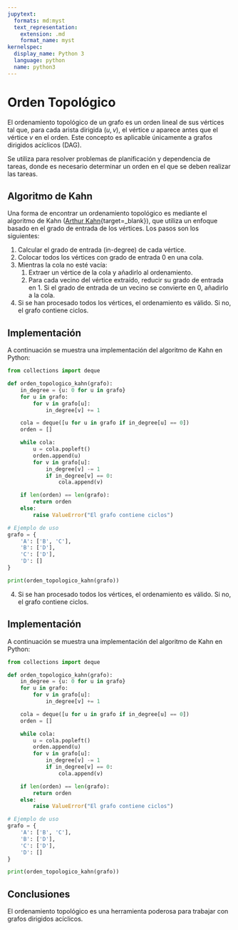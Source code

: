 ```yaml
---
jupytext:
  formats: md:myst
  text_representation:
    extension: .md
    format_name: myst
kernelspec:
  display_name: Python 3
  language: python
  name: python3
---
```


# Orden Topológico

El ordenamiento topológico de un grafo es un orden lineal de sus vértices tal que, para cada arista dirigida $(u, v)$, el vértice $u$ aparece antes que el vértice $v$ en el orden. Este concepto es aplicable únicamente a grafos dirigidos acíclicos (DAG). 

Se utiliza para resolver problemas de planificación y dependencia de tareas, donde es necesario determinar un orden en el que se deben realizar las tareas.

## Algoritmo de Kahn

Una forma de encontrar un ordenamiento topológico es mediante el algoritmo de Kahn ([Arthur Kahn](https://en.wikipedia.org/wiki/Arthur_Kahn){target=_blank}), que utiliza un enfoque basado en el grado de entrada de los vértices. Los pasos son los siguientes:

1. Calcular el grado de entrada (in-degree) de cada vértice.
2. Colocar todos los vértices con grado de entrada 0 en una cola.
3. Mientras la cola no esté vacía:
   1. Extraer un vértice de la cola y añadirlo al ordenamiento.
   2. Para cada vecino del vértice extraído, reducir su grado de entrada en 1. Si el grado de entrada de un vecino se convierte en 0, añadirlo a la cola.
4. Si se han procesado todos los vértices, el ordenamiento es válido. Si no, el grafo contiene ciclos.

## Implementación

A continuación se muestra una implementación del algoritmo de Kahn en Python:

```python
from collections import deque

def orden_topologico_kahn(grafo):
    in_degree = {u: 0 for u in grafo}
    for u in grafo:
        for v in grafo[u]:
            in_degree[v] += 1

    cola = deque([u for u in grafo if in_degree[u] == 0])
    orden = []

    while cola:
        u = cola.popleft()
        orden.append(u)
        for v in grafo[u]:
            in_degree[v] -= 1
            if in_degree[v] == 0:
                cola.append(v)

    if len(orden) == len(grafo):
        return orden
    else:
        raise ValueError("El grafo contiene ciclos")

# Ejemplo de uso
grafo = {
    'A': ['B', 'C'],
    'B': ['D'],
    'C': ['D'],
    'D': []
}

print(orden_topologico_kahn(grafo))
```
4. Si se han procesado todos los vértices, el ordenamiento es válido. Si no, el grafo contiene ciclos.

## Implementación

A continuación se muestra una implementación del algoritmo de Kahn en Python:

```python
from collections import deque

def orden_topologico_kahn(grafo):
    in_degree = {u: 0 for u in grafo}
    for u in grafo:
        for v in grafo[u]:
            in_degree[v] += 1

    cola = deque([u for u in grafo if in_degree[u] == 0])
    orden = []

    while cola:
        u = cola.popleft()
        orden.append(u)
        for v in grafo[u]:
            in_degree[v] -= 1
            if in_degree[v] == 0:
                cola.append(v)

    if len(orden) == len(grafo):
        return orden
    else:
        raise ValueError("El grafo contiene ciclos")

# Ejemplo de uso
grafo = {
    'A': ['B', 'C'],
    'B': ['D'],
    'C': ['D'],
    'D': []
}

print(orden_topologico_kahn(grafo))
```

## Conclusiones

El ordenamiento topológico es una herramienta poderosa para trabajar con grafos dirigidos acíclicos. 